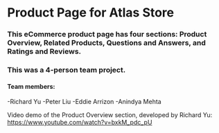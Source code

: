 # Product Page for Atlas Store

### This eCommerce product page has four sections: Product Overview, Related Products, Questions and Answers, and Ratings and Reviews.

### This was a 4-person team project. 
#### Team members: 
-Richard Yu 
-Peter Liu 
-Eddie Arrizon
-Anindya Mehta

Video demo of the Product Overview section, developed by Richard Yu:
https://www.youtube.com/watch?v=bxkM_pdc_pU



